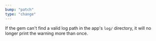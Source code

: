 ```yaml
---
bump: "patch"
type: "change"
---
```


If the gem can't find a valid log path in the app's `log/` directory, it will no longer print the warning more than once.
